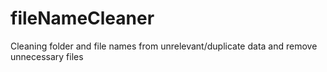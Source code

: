 # fileNameCleaner
Cleaning folder and file names from unrelevant/duplicate data and remove unnecessary files
